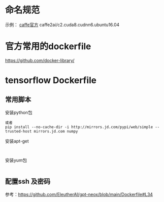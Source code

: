 


# 命名规范

示例：
[caffe官方](https://hub.docker.com/r/caffe2ai/caffe2/)
caffe2ai/c2.cuda8.cudnn6.ubuntu16.04


# 官方常用的dockerfile

https://github.com/docker-library/


# tensorflow Dockerfile


## 常用脚本

安装python包
```
或者 
pip install --no-cache-dir -i http://mirrors.jd.com/pypi/web/simple --trusted-host mirrors.jd.com numpy
```

安装apt-get
```


```

安装yum包
```
```

## 配置ssh 及密码




参考：https://github.com/EleutherAI/gpt-neox/blob/main/Dockerfile#L34

## 
